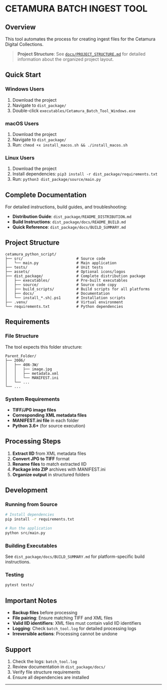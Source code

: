 # CETAMURA BATCH INGEST TOOL

## Overview

This tool automates the process for creating ingest files for the Cetamura Digital Collections.

> **Project Structure**: See [`docs/PROJECT_STRUCTURE.md`](docs/PROJECT_STRUCTURE.md) for detailed information about the organized project layout.

## Quick Start

### Windows Users
1. Download the project
2. Navigate to `dist_package/`
3. Double-click `executables/Cetamura_Batch_Tool_Windows.exe`

### macOS Users
1. Download the project
2. Navigate to `dist_package/`
3. Run: `chmod +x install_macos.sh && ./install_macos.sh`

### Linux Users
1. Download the project
2. Install dependencies: `pip3 install -r dist_package/requirements.txt`
3. Run: `python3 dist_package/source/main.py`

## Complete Documentation

For detailed instructions, build guides, and troubleshooting:
- **Distribution Guide**: `dist_package/README_DISTRIBUTION.md`
- **Build Instructions**: `dist_package/docs/README_BUILD.md`
- **Quick Reference**: `dist_package/docs/BUILD_SUMMARY.md`

## Project Structure

```
cetamura_python_script/
├── src/                        # Source code
│   └── main.py                 # Main application
├── tests/                      # Unit tests
├── assets/                     # Optional icons/logos
├── dist_package/               # Complete distribution package
│   ├── executables/            # Pre-built executables
│   ├── source/                 # Source code copy
│   ├── build_scripts/          # Build scripts for all platforms
│   ├── docs/                   # Documentation
│   └── install_*.sh|.ps1       # Installation scripts
├── .venv/                      # Virtual environment
└── requirements.txt            # Python dependencies
```

## Requirements

### File Structure
The tool expects this folder structure:
```
Parent_Folder/
├── 2006/
│   ├── 46N-3W/
│   │   ├── image.jpg
│   │   ├── metadata.xml
│   │   └── MANIFEST.ini
│   └── ...
└── ...
```

### System Requirements
- **TIFF/JPG image files**
- **Corresponding XML metadata files** 
- **MANIFEST.ini file** in each folder
- **Python 3.6+** (for source execution)

## Processing Steps

1. **Extract IID** from XML metadata files
2. **Convert JPG to TIFF** format
3. **Rename files** to match extracted IID
4. **Package into ZIP** archives with MANIFEST.ini
5. **Organize output** in structured folders

## Development

### Running from Source
```bash
# Install dependencies
pip install -r requirements.txt

# Run the application
python src/main.py
```

### Building Executables
See `dist_package/docs/BUILD_SUMMARY.md` for platform-specific build instructions.

### Testing
```bash
pytest tests/
```

## Important Notes

- **Backup files** before processing
- **File pairing**: Ensure matching TIFF and XML files
- **Valid IID identifiers**: XML files must contain valid IID identifiers
- **Logging**: Check `batch_tool.log` for detailed processing logs
- **Irreversible actions**: Processing cannot be undone

## Support

1. Check the logs: `batch_tool.log`
2. Review documentation in `dist_package/docs/`
3. Verify file structure requirements
4. Ensure all dependencies are installed

---
